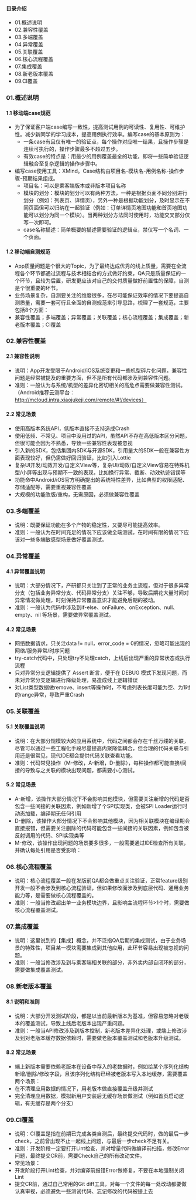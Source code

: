 #### 目录介绍
- 01.概述说明
- 02.兼容性覆盖
- 03.多端覆盖
- 04.异常覆盖
- 05.关联覆盖
- 06.核心流程覆盖
- 07.集成覆盖
- 08.新老版本覆盖
- 09.CI覆盖


### 01.概述说明
#### 1.1 移动端case规范
- 为了保证客户端case编写一致性，提高测试用例的可读性、复用性、可维护性。减少新同学的学习成本，提高用例执行效率。编写case的基本原则为：
    - 一条case有且仅有唯一的验证点，每个操作对应唯一结果，且操作步骤是连续可执行的，操作步骤最多不超过五步。
    - 有效case的特点是：用最少的用例覆盖最全的功能，即将一些简单验证逻辑融合至复杂逻辑的操作步骤中。
- 编写case使用工具：XMind。Case结构由项目名-模块名-用例名称-操作步骤-预期结果组成。
    - 项目名：可以是乘客端版本或非版本项目名称
    - 模块的划分：模块的划分可以有两种方法，一种是根据页面不同分别进行划分（例如：列表页、详情页），另外一种是根据功能划分，及时显示在不同页面但可以归纳在一起验证（例如：订单详情页地图功能和首页地图功能可以划分为同一个模块）。当两种划分方法同时使用时，功能交叉部分仅写一次即可。
    - case名称描述：简单概要的描述需要验证的逻辑点，禁仅写一个名词、一个页面。


#### 1.2 移动端自测规范
- App质量问题是个很大的Topic，为了最终达成优秀的线上质量，需要在全流程各个环节都通过流程与技术相结合的方式做好约束，QA只是质量保证的一个环节，且较为后置，研发更应该对自己的交付质量做好前置性的保障，自测是个很重要的环节。
- 业务场景复杂，自测要关注的维度很多，在尽可能保证效率的情况下要提高自测质量，需要一套可行且全面的自测规范来引导思路，梳理了一套规范，主要包括8个方面：
- 兼容性覆盖；多端覆盖；异常覆盖；关联覆盖；核心流程覆盖；集成覆盖；新老版本覆盖；CI覆盖



### 02.兼容性覆盖
#### 2.1 兼容性说明
- 说明：App开发受限于Android/iOS系统变更和一些机型碎片化问题，兼容性问题是经常被提及的重要方面，但不是所有代码都涉及到兼容性问题。
- 准则：一般认为与系统/机型的差异化密切相关的高危点需要做兼容性测试。（Android推荐云测平台：http://mcloud.intra.xiaojukeji.com/remote/#!/devices）


#### 2.2 常见场景
- 使用高版本系统API，低版本直接不支持造成Crash
- 使用低频、不常见、项目中没用过的API，虽然API不存在高低版本区分问题，但很可能会因为不熟悉，导致一些兼容性表现被忽视
- 引入新的SDK，包括集团内SDK与开源SDK，引用量大的SDK一般在兼容性方面表现较好，但仍需做好回归验证，比如引入Lottie
- 复杂UI开发/动效开发/自定义View等，复杂UI/动效/自定义View容易在特殊机型/小屏等出现与预期不一致的表现，比如换行异常、截断、动效轨迹错误等
- 功能命中Android/iOS官方明确提出的系统特性差异，比如典型的权限适配、存储适配等，需要重视兼容性覆盖
- 大规模的功能改版/重构，无需原因，必须做兼容性覆盖


### 03.多端覆盖
- 说明：既要保证功能在多个产物的稳定性，又要尽可能提高效率。
- 准则：一般认为在时间充足的情况下应该做全端测试，在时间有限的情况下应该对一些多端敏感型场景做好覆盖测试。



### 04.异常覆盖
#### 4.1 异常覆盖说明
- 说明：大部分情况下，产研都只关注到了正常的业务主流程，但对于很多异常分支（包括业务异常分支、代码异常分支）关注不够，导致后期花大量时间对异常情况做处理，时刻保持异常覆盖意识才能避免后期的被动。
- 准则：一般认为代码中涉及到if-else、onFailure、onException、null、empty、nil 等场景，需要做异常覆盖测试。


#### 4.2 常见场景
- 网络数据请求，只关注data != null，error_code = 0的情况，忽略可能出现的网络/服务异常/时序问题
- try-catch代码中，只处理try不处理catch，上线后出现严重的异常状态或执行流程
- 只对异常分支逻辑提供了 Assert 断言，便于在 DEBUG 模式下发现问题，而未对异常分支逻辑进行降级处理，易造成线上逻辑错误
- 对List类型数据做remove、insert等操作时，不考虑列表长度可能为空、为1时的range异常，导致严重Crash


### 05.关联覆盖
#### 5.1 关联覆盖说明
- 说明：在大部分规模较大的应用系统中，代码之间都会存在千丝万缕的关联，尽管可以通过一些工程化手段尽量提高内聚降低耦合，但合理的代码关联与引用还是很常见，现代IDE都会提供代码关联查看功能。
- 准则：代码常见操作（M-修改，A-新增，D-删除），每种操作都可能直接/间接的导致与之关联的模块出现问题，都需要小心测试。


#### 5.2 常见场景
- A-新增，该操作大部分情况下不会影响其他模块，但需要关注新增的代码是否包含一些间接的关联因素，例如新增了个SPI实现类，会被SPI Loader运行时动态加载，编译期无任何引用
- D-删除，该操作大部分情况下不会影响其他模块，因为相关联模块在编译期会直接报错，但需要关注删除的代码可能包含一些间接的关联因素，例如包含被反射调用的代码、SPI实现类等
- M-修改，该操作出现问题的场景要多很多，一般需要通过IDE检查所有关联，并确认每处引用是否受影响：


### 06.核心流程覆盖
- 说明：核心流程覆盖一般在发版前QA都会做重点关注验证，正常feature级别开发一般不会涉及到核心流程验证，但如果修改面涉及到底层代码、通用业务能力等，是需要做核心流程覆盖的。
- 准则：一般当修改超出单一业务模块边界，且影响主流程环节>1个时，需要做核心流程覆盖测试。




### 07.集成覆盖
- 说明：这里说到的【集成】概念，并不泛指QA后期的集成测试，由于业务场景的特殊性，项目某一模块需要集成到其他应用，此环节容易出现被忽视的问题。
- 准则：一般当修改涉及到与乘客端相关联的部分，非外卖内部自闭环的部分，需要做集成覆盖测试。


### 08.新老版本覆盖
#### 8.1 说明和准则
- 说明：大部分开发测试阶段，都是以当前最新版本为基准，但容易忽略对老版本的覆盖测试，导致上线后老版本出现严重问题。
- 准则：一般当API修改涉及到版本控制，新老版本差异化处理，或端上修改涉及到对老版本缓存数据依赖时，需要做老版本覆盖测试和老版本升级测试。


#### 8.2 常见场景
- 端上新版本需要依赖老版本在设备中存入的老数据时，例如给某个序列化结构新增/删除/修改字段，且该序列化结构已经被老版本写入本地缓存，需要覆盖两个场景：
- 在不清理应用数据的情况下，用老版本做直接覆盖升级并测试
- 完全清理应用数据，模拟新用户安装后无缓存场景做测试（例如首页启动逻辑，有无缓存是两个分支）


### 09.CI覆盖
- 说明：CI覆盖是指在前期已完成各类自测后，最终提交代码时，做的最后一步check，之前曾出现不止一起线上问题，与最后一步check不足有关。
- 准则：开发阶段一定要打开Lint检查，并对增量代码做编译前扫描，修改Error问题，最终提交CR前，需要Check自己的所有改动文件。
- 常见场景：
- 开发阶段打开Lint检查，并对编译前报错Error做修复，不要在本地强制关闭Lint
- 提交CR前，通过自己常用的Git diff工具，对每一个文件的每一处改动都要做认真审视，必须避免一些测试代码、忘记修改的代码被提上去




